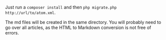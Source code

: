Just run a `composer install` and then `php migrate.php http://url/to/atom.xml`.

The md files will be created in the same directory. You will probably need to go over all
articles, as the HTML to Markdown conversion is not free of errors.
